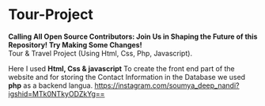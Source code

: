 # Tour-Project
<b>Calling All Open Source Contributors: Join Us in Shaping the Future of this Repository! Try Making Some Changes!</b> <br>
Tour &amp; Travel Project (Using Html, Css, Php, Javascript).

Here I used <b>Html, Css & javascript</b> To create the front end part of the website and for storing the Contact Information in the Database we used <b>php</b> as a backend langua.
https://instagram.com/soumya_deep_nandi?igshid=MTk0NTkyODZkYg==
